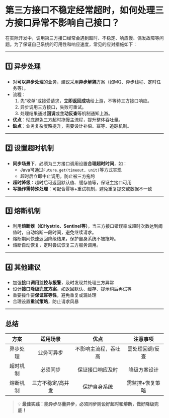 # 第三方接口不稳定经常超时，如何处理三方接口异常不影响自己接口？

在实际开发中，调用第三方接口经常会遇到超时、不稳定、响应慢、偶发故障等问题。为了保证自己系统的可用性和响应速度，常见的应对措施如下：

---

## 1️⃣ 异步处理

- 对**可以异步处理**的业务，建议采用**异步解耦**方案（如MQ、异步线程、定时任务等）。
- 流程：
  1. 先“收单”或接受请求，**立即返回成功**给上游，不等待三方接口响应。
  2. 异步调用三方接口，失败可重试。
  3. 处理结果通过**回调**或**主动反查**等机制通知上游。
- **优点**：彻底避免三方超时拖慢主流程，提升整体吞吐量。
- **缺点**：业务复杂度略提升，需要设计补偿、幂等、追踪机制。

---

## 2️⃣ 设置超时机制

- **同步场景**下，必须为三方接口调用设置**合理超时时间**，如：
  - Java可通过`Future.get(timeout, unit)`等方式实现
  - 超时后立即中止调用，防止被三方拖垮
- **超时降级**：超时后可返回默认值、缓存值等，保证主接口可用
- **写操作需特殊处理**：可配合幂等+重试机制，避免重复提交或数据不一致

---

## 3️⃣ 熔断机制

- 利用**熔断器（如Hystrix、Sentinel等）**，当三方接口错误率或超时次数达到阈值时，自动熔断一段时间，避免继续请求。
- 熔断期间快速返回降级结果，保护自身系统不被拖垮。
- 熔断自动恢复，定时尝试恢复三方服务调用。

---

## 4️⃣ 其他建议

- 加强**接口调用监控与报警**，及时发现并处理三方异常
- 设计**接口降级兜底方案**，如返回默认、缓存、提示稍后再试等
- 重要操作要**保证幂等性**，避免重复或漏处理
- 合理设置**重试策略**，防止请求风暴

---

## 总结

|   方案   |     适用场景      |         优点         |    注意事项     |
| :------: | :---------------: | :------------------: | :-------------: |
| 异步处理 |    业务可异步     | 不影响主流程，吞吐高 | 需处理回调/反查 |
| 超时机制 |     必须同步      |   保证接口响应及时   |  降级方案设计   |
| 熔断机制 | 三方不稳定/高并发 |     保护自身系统     | 需监控+恢复策略 |

> 💡 **最佳实践：能异步尽量异步，必须同步则设好超时和熔断，做好降级兜底！**
